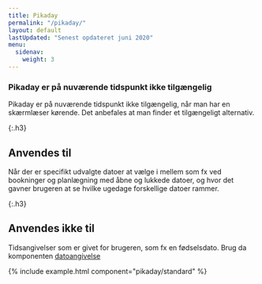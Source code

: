 ```yaml
---
title: Pikaday
permalink: "/pikaday/"
layout: default
lastUpdated: "Senest opdateret juni 2020"
menu:
  sidenav:
    weight: 3
---
```

<div class="alert alert-error " role="alert">
  <div class="alert-body">
      <h3 class="alert-heading">Pikaday er på nuværende tidspunkt ikke tilgængelig</h3>
      <p class="alert-text">
        Pikaday er på nuværende tidspunkt ikke tilgængelig, når man har en skærmlæser kørende. Det anbefales at man finder et tilgængeligt alternativ.
      </p>
  </div>
</div>

{:.h3}
## Anvendes til

Når der er specifikt udvalgte datoer at vælge i mellem som fx ved bookninger og planlægning med åbne og lukkede datoer, og hvor det gavner brugeren at se hvilke ugedage forskellige datoer rammer.

{:.h3}
## Anvendes ikke til

Tidsangivelser som er givet for brugeren, som fx en fødselsdato. Brug da komponenten <a href="https://designsystem.dk/komponenter/dato-felt/" title="">datoangivelse</a>

{% include example.html component="pikaday/standard" %}
